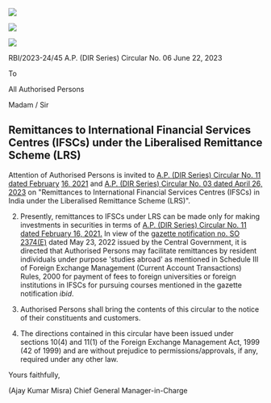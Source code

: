 ![](_page_0_Picture_0.jpeg)

![](_page_0_Picture_1.jpeg)

![](_page_0_Picture_2.jpeg)

RBI/2023-24/45 A.P. (DIR Series) Circular No. 06 June 22, 2023

To

All Authorised Persons

Madam / Sir

## **Remittances to International Financial Services Centres (IFSCs) under the Liberalised Remittance Scheme (LRS)**

Attention of Authorised Persons is invited to [A.P. \(DIR Series\) Circular No. 11 dated February](https://www.rbi.org.in/Scripts/NotificationUser.aspx?Id=12029&Mode=0)  [16, 2021](https://www.rbi.org.in/Scripts/NotificationUser.aspx?Id=12029&Mode=0) and [A.P. \(DIR Series\) Circular No. 03 dated April 26, 2023](https://www.rbi.org.in/Scripts/NotificationUser.aspx?Id=12494&Mode=0) on "Remittances to International Financial Services Centres (IFSCs) in India under the Liberalised Remittance Scheme (LRS)".

2. Presently, remittances to IFSCs under LRS can be made only for making investments in securities in terms of [A.P. \(DIR Series\) Circular No. 11 dated February 16, 2021.](https://www.rbi.org.in/Scripts/NotificationUser.aspx?Id=12029&Mode=0) In view of the [gazette notification no. SO 2374\(E\)](https://rbidocs.rbi.org.in/rdocs/content/pdfs/Gazette2374E23052022.pdf) dated May 23, 2022 issued by the Central Government, it is directed that Authorised Persons may facilitate remittances by resident individuals under purpose 'studies abroad' as mentioned in Schedule III of Foreign Exchange Management (Current Account Transactions) Rules, 2000 for payment of fees to foreign universities or foreign institutions in IFSCs for pursuing courses mentioned in the gazette notification *ibid*.

3. Authorised Persons shall bring the contents of this circular to the notice of their constituents and customers.

4. The directions contained in this circular have been issued under sections 10(4) and 11(1) of the Foreign Exchange Management Act, 1999 (42 of 1999) and are without prejudice to permissions/approvals, if any, required under any other law.

Yours faithfully,

(Ajay Kumar Misra) Chief General Manager-in-Charge